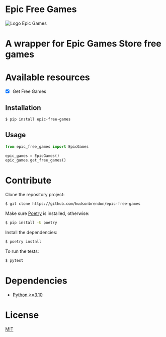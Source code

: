 # Epic Free Games

![Logo Epic Games](https://cdn2.unrealengine.com/Diesel%2Fcollections%2Ffree-games%2FEpicGamesStore_lg-black-1200x630-3b7faa2c648f075f126343747afa1a4fb9b6e1a8.png)

# A wrapper for Epic Games Store free games

# Available resources

- [x] Get Free Games

## Installation

```bash
$ pip install epic-free-games
```

## Usage

```python
from epic_free_games import EpicGames

epic_games = EpicGames()
epic_games.get_free_games()
```

# Contribute

Clone the repository project:

```bash
$ git clone https://github.com/hudsonbrendon/epic-free-games
```

Make sure [Poetry](https://python-poetry.org/) is installed, otherwise:

```bash
$ pip install -U poetry
```

Install the dependencies:

```bash
$ poetry install
```

To run the tests:

```bash
$ pytest
```

# Dependencies

- [Python >=3.10](https://www.python.org/downloads/release/python-310/)

# License

[MIT](http://en.wikipedia.org/wiki/MIT_License)

